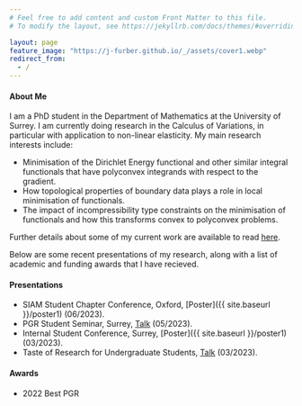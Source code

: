 ```yaml
---
# Feel free to add content and custom Front Matter to this file.
# To modify the layout, see https://jekyllrb.com/docs/themes/#overriding-theme-defaults

layout: page
feature_image: "https://j-furber.github.io/_/assets/cover1.webp"
redirect_from:
  - /
---
```


#### About Me

I am a PhD student in the Department of Mathematics at the University of Surrey. I am currently doing research in the Calculus of Variations, in particular with application to non-linear elasticity. My main research interests include:
- Minimisation of the Dirichlet Energy functional and other similar integral functionals that have polyconvex integrands with respect to the gradient.
- How topological properties of boundary data plays a role in local minimisation of functionals.
- The impact of incompressibility type constraints on the minimisation of functionals and how this transforms convex to polyconvex problems.

Further details about some of my current work are available to read [here](/assets/FURBER_Confirmation_Report.pdf).

Below are some recent presentations of my research, along with a list of academic and funding awards that I have recieved.

#### Presentations

- SIAM Student Chapter Conference, Oxford, [Poster]({{ site.baseurl }}/poster1) (06/2023).
- PGR Student Seminar, Surrey, [Talk](/assets/seminar.pdf) (05/2023).
- Internal Student Conference, Surrey, [Poster]({{ site.baseurl }}/poster1) (03/2023).
- Taste of Research for Undergraduate Students, [Talk](/assets/torus.pdf) (03/2023).

#### Awards

- 2022 Best PGR
